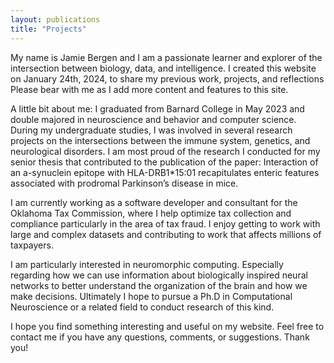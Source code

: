 ```yaml
---
layout: publications
title: "Projects"
---
```

My name is Jamie Bergen and I am a passionate learner and explorer of the intersection between biology, data, and intelligence. I created this website on January 24th, 2024, to share my previous work, projects, and reflections  Please bear with me as I add more content and features to this site.

A little bit about me: I graduated from Barnard College in May 2023 and double majored in neuroscience and behavior and computer science. During my undergraduate studies, I was involved in several research projects on the intersections between the immune system, genetics, and neurological disorders. I am most proud of the research I conducted for my senior thesis that contributed to the publication of the paper: Interaction of an a-synuclein epitope with HLA-DRB1*15:01 recapitulates enteric features associated with prodromal Parkinson’s disease in mice. 

I am currently working as a software developer and consultant for the Oklahoma Tax Commission, where I help optimize tax collection and compliance particularly in the area of tax fraud. I enjoy getting to work with large and complex datasets and contributing to work that affects millions of taxpayers.

I am particularly interested in neuromorphic computing. Especially regarding how we can use information about biologically inspired neural networks to better understand the organization of the brain and how we make decisions. Ultimately I hope to pursue a Ph.D in Computational Neuroscience or a related field to conduct research of this kind.

I hope you find something interesting and useful on my website. Feel free to contact me if you have any questions, comments, or suggestions. Thank you!